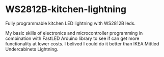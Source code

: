 # WS2812B-kitchen-lightning
Fully programmable kitchen LED lightning with WS2812B leds.

My basic skills of electronics and microcontroller programming in combination with FastLED Arduino library to see if can get more functionality at lower costs. I belived I could do it better than IKEA Mittled Undercabinets Lightning.
